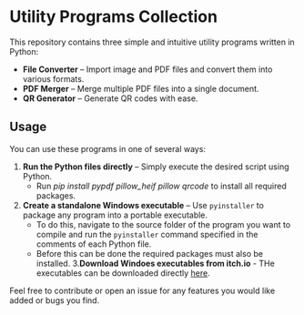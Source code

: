 # Utility Programs Collection  

This repository contains three simple and intuitive utility programs written in Python:  

- **File Converter** – Import image and PDF files and convert them into various formats.  
- **PDF Merger** – Merge multiple PDF files into a single document.  
- **QR Generator** – Generate QR codes with ease.  

## Usage  

You can use these programs in one of several ways:  

1. **Run the Python files directly** – Simply execute the desired script using Python.
   - Run *pip install pypdf pillow_heif pillow qrcode* to install all required packages.
2. **Create a standalone Windows executable** – Use `pyinstaller` to package any program into a portable executable.  
   - To do this, navigate to the source folder of the program you want to compile and run the `pyinstaller` command specified in the comments of each Python file.
   - Before this can be done the required packages must also be installed.
3.**Download Windoes executables from itch.io** - THe executables can be downloaded directly [here](https://mxxhb.itch.io/utilities-you-use-websites-for).

Feel free to contribute or open an issue for any features you would like added or bugs you find.
